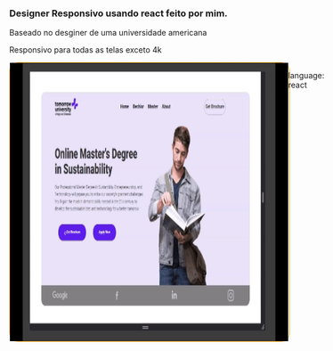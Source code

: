 ### Designer Responsivo usando react feito por mim.

<p>Baseado no desginer de uma universidade americana<p>

<p>Responsivo para todas as telas exceto 4k<p>

<div style="display: flex; border: 1px solid orange; border-radius: 15px;">
<img width="500px" height="500px" src="./src/assets/20240316233244.gif">
<div>

language: react

